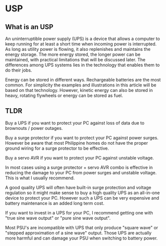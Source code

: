 # USP

## What is an USP

An uninterruptible power supply (UPS) is a device that allows a computer to keep running for at least a short time when incoming power is interrupted. As long as utility power is flowing, it also replenishes and maintains the energy storage. The more energy stored, the longer power can be maintained, with practical limitations that will be discussed later. The differences among UPS systems lies in the technology that enables them to do their jobs.

Energy can be stored in different ways. Rechargeable batteries are the most common. For simplicity the examples and illustrations in this article will be based on that technology. However, kinetic energy can also be stored in heavy, rotating flywheels or energy can be stored as fuel.

## TLDR

Buy a UPS if you want to protect your PC against loss of data due to brownouts / power outages.

Buy a surge protector if you want to protect your PC against power surges. However be aware that most Philippine homes do not have the proper ground wiring for a surge protector to be effective.

Buy a servo AVR if you want to protect your PC against unstable voltage.

In most cases using a surge protector + servo AVR combo is effective in reducing the damage to your PC from power surges and unstable voltage. This is what I usually recommend.

A good quality UPS will often have built-in surge protection and voltage regulation so it might make sense to buy a high quality UPS as an all-in-one device to protect your PC. However such a UPS can be very expensive and battery maintenance is an added long term cost.

If you want to invest in a UPS for your PC, I recommend getting one with "true sine wave output" or "pure sine wave output".

Most PSU's are incompatible with UPS that only produce "square wave" or "stepped approximation of a sine wave" output. Those UPS are actually more harmful and can damage your PSU when switching to battery power.
